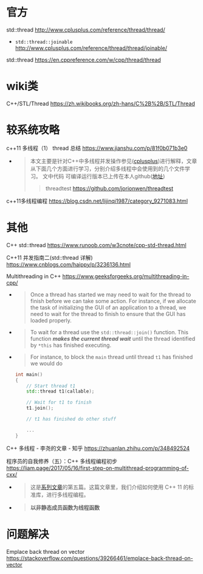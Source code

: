 
# 官方

std::thread http://www.cplusplus.com/reference/thread/thread/
- `std::thread::joinable` http://www.cplusplus.com/reference/thread/thread/joinable/

std::thread https://en.cppreference.com/w/cpp/thread/thread

# wiki类

C++/STL/Thread https://zh.wikibooks.org/zh-hans/C%2B%2B/STL/Thread

# 较系统攻略

c++11 多线程（1） thread 总结 https://www.jianshu.com/p/81f0b071b3e0
- > 本文主要是针对C++中多线程并发操作参见([cplusplus]())进行解释，文章从下面几个方面进行学习，分别介绍多线程中会使用到的几个文件学习。 文中代码 可编译运行版本已上传在本人github([地址](https://github.com/jorionwen/threadtest))
  >> threadtest https://github.com/jorionwen/threadtest

c++11多线程编程 https://blog.csdn.net/lijinqi1987/category_9271083.html

# 其他

C++ std::thread https://www.runoob.com/w3cnote/cpp-std-thread.html

C++11 并发指南二(std::thread 详解) https://www.cnblogs.com/haippy/p/3236136.html

Multithreading in C++ https://www.geeksforgeeks.org/multithreading-in-cpp/
- > Once a thread has started we may need to wait for the thread to finish before we can take some action. For instance, if we allocate the task of initializing the GUI of an application to a thread, we need to wait for the thread to finish to ensure that the GUI has loaded properly.
- > To wait for a thread use the `std::thread::join()` function. This function ***makes the current thread wait*** until the thread identified by `*this` has finished executing.
- > For instance, to block the `main` thread until thread `t1` has finished we would do
  ```cpp
  int main() 
  { 
      // Start thread t1 
      std::thread t1(callable); 
  
      // Wait for t1 to finish 
      t1.join(); 
  
      // t1 has finished do other stuff 
  
      ... 
  } 
  ```

C++ 多线程 - 李尧的文章 - 知乎 https://zhuanlan.zhihu.com/p/348492524

程序员的自我修养（五）：C++ 多线程编程初步 https://liam.page/2017/05/16/first-step-on-multithread-programming-of-cxx/
- > 这是[系列文章](https://liam.page/series/)的第五篇。这篇文章里，我们介绍如何使用 C++ 11 的标准库，进行多线程编程。
- > **以非静态成员函数为线程函数**

# 问题解决

Emplace back thread on vector https://stackoverflow.com/questions/39266461/emplace-back-thread-on-vector
